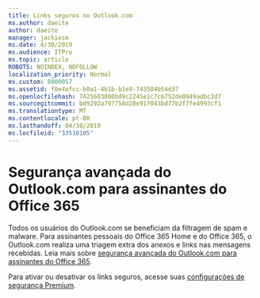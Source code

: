 ```yaml
---
title: Links seguros no Outlook.com
ms.author: daeite
author: daeite
manager: jackiesm
ms.date: 4/30/2019
ms.audience: ITPro
ms.topic: article
ROBOTS: NOINDEX, NOFOLLOW
localization_priority: Normal
ms.custom: 8000057
ms.assetid: f0e4afcc-b0a1-4b1b-b1e8-743504b54d37
ms.openlocfilehash: 7425603800bd9c2245e1c7c6752de0949adbc3d7
ms.sourcegitcommit: bd9292a797758d28e91f043bd77b2f7fe4993cf1
ms.translationtype: MT
ms.contentlocale: pt-BR
ms.lasthandoff: 04/30/2019
ms.locfileid: "33510105"
---
```

# <a name="advanced-outlookcom-security-for-office-365-subscribers"></a>Segurança avançada do Outlook.com para assinantes do Office 365

Todos os usuários do Outlook.com se beneficiam da filtragem de spam e malware. Para assinantes pessoais do Office 365 Home e do Office 365, o Outlook.com realiza uma triagem extra dos anexos e links nas mensagens recebidas. Leia mais sobre [segurança avançada do Outlook.com para assinantes do Office 365](https://support.office.com/article/882d2243-eab9-4545-a58a-b36fee4a46e2).

Para ativar ou desativar os links seguros, acesse suas [configurações de segurança Premium](https://outlook.live.com/mail/options/premium/security).
